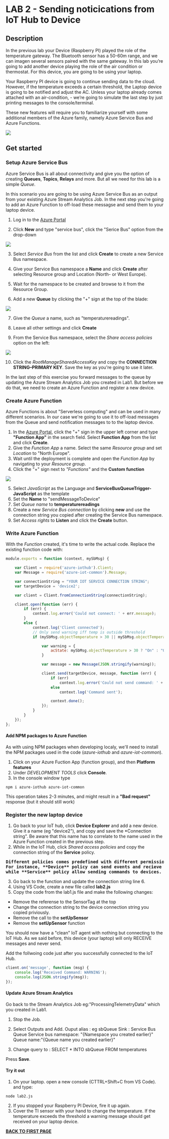 # LAB 2 - Sending noticications from IoT Hub to Device

## Description
In the previous lab your Device (Raspberry PI) played the role of the temperature gateway. The Bluetooth sensor has a 50-60m range, and we can imagen several sensors paired with the same gateway. In this lab you’re going to add another device playing the role of the air condition or thermostat. For this device, you are going to be using your laptop. 

Your Raspberry PI device is going to continue sending data to the cloud. However, if the temperature exceeds a certain threshold, the Laptop device is going to be notified and adjust the AC. Unless your laptop already comes attached with an air-condition, - we’re going to simulate the last step by just printing messages to the console/terminal.

These new features will require you to familiarize yourself with some additional members of the Azure family, namely Azure Service Bus and Azure Functions.


<img src="http://microservicebus.blob.core.windows.net/img/azurebootcamp_6.png"/>

## Get started

### Setup Azure Service Bus
Azure Service Bus is all about connectivity and give you the option of creating **Queues**, **Topics**, **Relays** and more. But all we need for this lab is a simple *Queue*.

In this scenario you are going to be using Azure Service Bus as an output from your existing Azure Stream Analytics Job. In the next step you're going to add an Azure Function to off-load these messagse and send them to your laptop device.


1. Log in to the [Azure Portal](https://portal.azure.com/)

2. Click **New** and type "service bus", click the "Serice Bus" option from the drop-down  
<img src="http://microservicebus.blob.core.windows.net/img/azurebootcamp_7.png"/>

3. Select *Service Bus* from the list and click **Create** to create a new Service Bus namespace.

4.	Give your Service Bus namespace a **Name** and click **Create** after selecting Resource group and Location (North- or West Europe). 

5. Wait for the namespace to be created and browse to it from the Resource Group.

6. Add a new **Queue** by clicking the "+" sign at the top of the blade:
<img src="http://microservicebus.blob.core.windows.net/img/azurebootcamp_8.png"/>

7. Give the *Queue* a name, such as "temperaturereadings".

8. Leave all other settings and click **Create**

9. From the Service Bus namespace, select the *Share access policies* option on the left:
<img src="http://microservicebus.blob.core.windows.net/img/azurebootcamp_9.png"/>

10. Click the *RootManageSharedAccessKey* and copy the **CONNECTION STRING–PRIMARY KEY**. Save the key as you're going to use it later.

In the last step of this exercise you forward messages to the queue by updating the Azure Stream Analytics Job you created in Lab1. But before we do that, we need to create an Azure Function and register a new device.

### Create Azure Function
Azure Functions is about "Serverless computing" and can be used in many different scenarios. In our case we're going to use it to off-load messages from the Queue and send notification messages to to the laptop device.

1. In the [Azure Portal](https://portal.azure.com/), click the "+" sign in the upper left corner and type **"Function App"** in the search field. Select **Function App** from the list and click **Create**.
2. Give the *Function App* a name. Select the same *Resource group* and set *Location* to "North Europe". 
3. Wait until the deployment is complete and open the *Function App* by navigating to your *Resource group*.
4. Click the "+" sign next to *"Functions"* and the **Custom function**
<img src="http://microservicebus.blob.core.windows.net/img/azurebootcamp_10.png"/>

5. Select *JavaScript* as the Language and **ServiceBusQueueTrigger-JavaScript** as the template
6. Set the **Name** to "sendMessageToDevice" 
7. Set *Queue name* to **temperaturereadings**
7. Create a new *Service Bus connection* by clicking **new** and use the connection string you copied after creating the Service Bus namespace. 
8. Set *Access rights* to **Listen** and click the **Create** button.

### Write Azure Function
With the *Function* created, it's time to write the actual code. Replace the existing function code with:

```js
module.exports = function (context, mySbMsg) {

    var Client = require('azure-iothub').Client;
    var Message = require('azure-iot-common').Message;

    var connectionString = "YOUR IOT SERVICE CONNECTION STRING";
    var targetDevice = 'device2'; 

    var client = Client.fromConnectionString(connectionString);

    client.open(function (err) {
        if (err) {
            context.log.error('Could not connect: ' + err.message);
        }
        else {
            context.log('Client connected');
            // Only send warning iff temp is outside threshold
            if (mySbMsg.objectTemperature > 30 || mySbMsg.objectTemperature < 25) {

                var warning = {
                    acState: mySbMsg.objectTemperature > 30 ? "On" : "Off"
                }

                var message = new Message(JSON.stringify(warning));

                client.send(targetDevice, message, function (err) {
                    if (err)
                        context.log.error('Could not send command: ' + err);
                    else
                        context.log('Command sent');

                    context.done();
                });
            }
        }
    });
};
```
#### Add NPM packages to Azure Function
As with using NPM packages when developing localy, we'll need to install the NPM packages used in the code (*azure-iothub* and *azure-iot-common*). 
1. Click on your Azure Fuction App (function group), and then **Platform features**
2. Under *DEVELOPMENT TOOLS* click **Console**.
3. In the console window type 
```
npm i azure-iothub azure-iot-common
```
This operation takes 2-3 minutes, and might result in a **"Bad request"** response (but it should still work)

### Register the new laptop device

1. Go back to your IoT hub, click **Device Explorer** and add a new device. Give it a name (eg "device2"), and copy and save the *Connection string". Be aware that this name has to correlate to the name used in the Azure Function created in the previous step.
2.  While in the IoT Hub, click *Shared access policies* and copy the connection string of the **Service** policy.

<pre>
<b>Different policies comes predefined with different permissions. 
For instance, **Device** policy can send events and recieve commands, 
while **Service** policy allow sending commands to devices.</b>
</pre>

3. Go back to the function and update the connection string line 6.
4. Using VS Code, create a new file called **lab2.js**
5. Copy the code from the lab1.js file and make the following changes:
* Remove the referense to the SensorTag at the top
* Change the connection string to the device connection string you copied priviously.
* Remove the call to the **setUpSensor**
* Remove the **setUpSensor** function

You should now have a "clean" IoT agent with nothing but connecting to the IoT Hub. As we said before, this device (your laptop) will only RECEIVE messages and never send.

Add the follwoing code just after you successfully connected to the IoT Hub.

```js
client.on('message', function (msg) {
    console.log('Received Command: WARNING');
    console.log(JSON.stringify(msg));
});
```

#### Update Azure Stream Analytics

Go back to the Stream Analytics Job eg:"ProcessingTelemetryData" which you created in Lab1.
1. Stop the Job.
2. Select Outputs and Add. 
Ouput alias : eg sbQueue
Sink : Service Bus Queue
Service bus namespace: "{Namespace you created earlier}"
Queue name:"{Queue name you created earlier}"

3. Change query to : 
SELECT
    *
INTO
    sbQueue
FROM
    temperatures

Press **Save**.

#### Try it out

1. On your laptop. open a new console (CTTRL+Shift+C from VS Code). and type:
```
node lab2.js
```

2. If you stopped your Raspberry PI Device, fire it up again. 
3. Cover the TI sensor with your hand to change the temperature. If the temperature exceeds the threshold a warning message should get received on your laptop device.

 
**[BACK TO FIRST PAGE](https://github.com/wmmihaa/azureiotbootcamp/blob/master/README.md)**